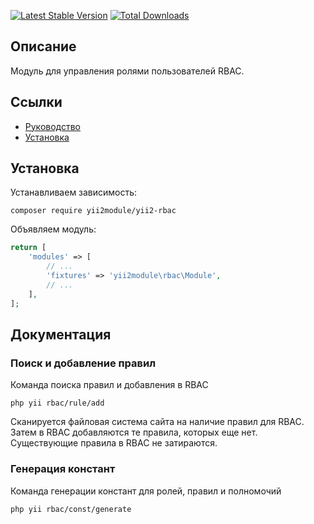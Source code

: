 [![Latest Stable Version](https://poser.pugx.org/yii2lab/yii2-rbac/v/stable.png)](https://packagist.org/packages/yii2lab/yii2-rbac)
[![Total Downloads](https://poser.pugx.org/yii2lab/yii2-rbac/downloads.png)](https://packagist.org/packages/yii2lab/yii2-rbac)

## Описание

Модуль для управления ролями пользователей RBAC.

## Ссылки

* [Руководство](guide/ru/README.md)
* [Установка](guide/ru/install.md)

## Установка

Устанавливаем зависимость:

```
composer require yii2module/yii2-rbac
```

Объявляем модуль:

```php
return [
	'modules' => [
		// ...
		'fixtures' => 'yii2module\rbac\Module',
		// ...
	],
];
```

## Документация

### Поиск и добавление правил

Команда поиска правил и добавления в RBAC

```
php yii rbac/rule/add
```

Сканируется файловая система сайта на наличие правил для RBAC.
Затем в RBAC добавляются те правила, которых еще нет.
Существующие правила в RBAC не затираются.

### Генерация констант

Команда генерации констант для ролей, правил и полномочий

```
php yii rbac/const/generate
```

